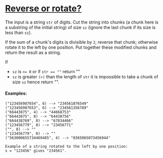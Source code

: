 # [Reverse or rotate?](https://www.codewars.com/kata/56b5afb4ed1f6d5fb0000991)

The input is a string `str` of digits. Cut the string into chunks (a chunk here is a substring of the initial string) of size `sz` (ignore the last chunk if its size is less than `sz`).

If the sum of a chunk's digits is divisible by `2`, reverse that chunk; 
otherwise rotate it to the left by one position.
Put together these modified chunks and return the result as a string.

If 
- `sz` is `<= 0` or if `str == ""` return ""
- `sz` is greater `(>)` than the length of `str` it is impossible to take a chunk of size `sz` hence return "".

#### Examples:

```
("123456987654", 6) --> "234561876549"
("123456987653", 6) --> "234561356789"
("66443875", 4) --> "44668753"
("66443875", 8) --> "64438756"
("664438769", 8) --> "67834466"
("123456779", 8) --> "23456771"
("", 8) --> ""
("123456779", 0) --> "" 
("563000655734469485", 4) --> "0365065073456944"
```

```
Example of a string rotated to the left by one position:
s = "123456" gives "234561".
```